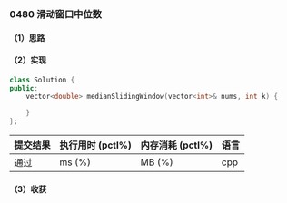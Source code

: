 ### 0480 滑动窗口中位数

#### （1）思路

#### （2）实现

```cpp
class Solution {
public:
    vector<double> medianSlidingWindow(vector<int>& nums, int k) {

    }
};
```

| 提交结果 | 执行用时 (pctl%) | 内存消耗 (pctl%) | 语言 |
|:---------|:-----------------|:-----------------|:-----|
| 通过     |  ms (%)   |  MB (%)  | cpp  |

#### （3）收获
